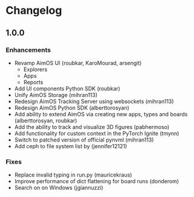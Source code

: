 # Changelog

## 1.0.0

### Enhancements

- Revamp AimOS UI (roubkar, KaroMourad, arsengit)
    - Explorers
    - Apps
    - Reports
- Add UI components Python SDK (roubkar)
- Unify AimOS Storage (mihran113)
- Redesign AimOS Tracking Server using websockets (mihran113)
- Redesign AimOS Python SDK (alberttorosyan)
- Add ability to extend AimOS via creating new apps, types and boards (alberttorosyan, roubkar)
- Add the ability to track and visualize 3D figures (pabhermoso)
- Add functionality for custom context in the PyTorch Ignite (tmynn)
- Switch to patched version of official pynvml (mihran113)
- Add ceph to file system list by (jennifer12121)

### Fixes
- Replace invalid typing in run.py (mauricekraus)
- Improve performance of dict flattening for board runs (donderom)
- Search on <Enter> on Windows (jgiannuzzi)
